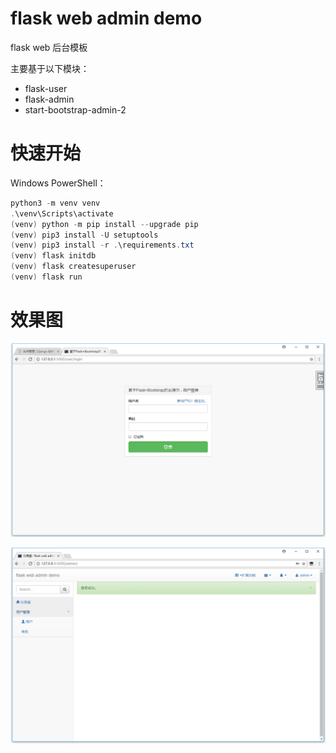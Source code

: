 # flask web admin demo

flask web 后台模板

主要基于以下模块：

- flask-user
- flask-admin
- start-bootstrap-admin-2

# 快速开始

Windows PowerShell：

```PowerShell
python3 -m venv venv
.\venv\Scripts\activate
(venv) python -m pip install --upgrade pip
(venv) pip3 install -U setuptools
(venv) pip3 install -r .\requirements.txt
(venv) flask initdb
(venv) flask createsuperuser
(venv) flask run
```

# 效果图

![login](screenshot/login.png)

![admin](screenshot/admin.png)
